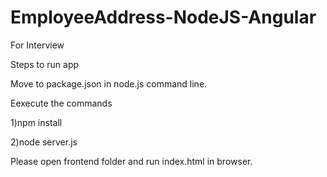# EmployeeAddress-NodeJS-Angular
For Interview

Steps to run app

Move to package.json in node.js command line.

Eexecute the commands

1)npm install

2)node server.js

Please open frontend folder and run index.html in browser.
